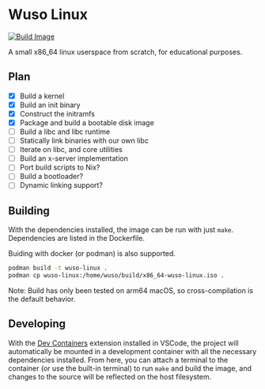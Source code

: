 # Wuso Linux

[![Build Image](https://github.com/ryanwebber/wuso-linux/actions/workflows/docker-image.yml/badge.svg)](https://github.com/ryanwebber/wuso-linux/actions/workflows/docker-image.yml)

A small x86_64 linux userspace from scratch, for educational purposes.

## Plan

 - [x] Build a kernel
 - [x] Build an init binary
 - [x] Construct the initramfs
 - [x] Package and build a bootable disk image
 - [ ] Build a libc and libc runtime
 - [ ] Statically link binaries with our own libc
 - [ ] Iterate on libc, and core utilities
 - [ ] Build an x-server implementation
 - [ ] Port build scripts to Nix?
 - [ ] Build a bootloader?
 - [ ] Dynamic linking support?

## Building

With the dependencies installed, the image can be run with just `make`. Dependencies are
listed in the Dockerfile.

Buiding with docker (or podman) is also supported.

```sh
podman build -t wuso-linux .
podman cp wuso-linux:/home/wuso/build/x86_64-wuso-linux.iso .
```

Note: Build has only been tested on arm64 macOS, so cross-compilation is the default behavior.

## Developing

With the [Dev Containers](https://marketplace.visualstudio.com/items?itemName=ms-vscode-remote.remote-containers) extension installed in VSCode, the project will automatically be mounted
in a development container with all the necessary dependencies installed. From here, you can
attach a terminal to the container (or use the built-in terminal) to run `make` and build the
image, and changes to the source will be reflected on the host filesystem.

